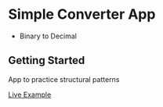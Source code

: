 # Simple Converter App

* Binary to Decimal

## Getting Started

App to practice structural patterns

[Live Example](https://augustoedt123.github.io/converter_app/)
